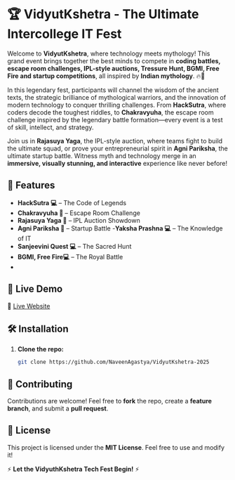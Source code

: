 # 🏆 VidyutKshetra - The Ultimate Intercollege IT Fest

Welcome to **VidyutKshetra**, where technology meets mythology! This grand event brings together the best minds to compete in **coding battles, escape room challenges, IPL-style auctions, Tressure Hunt, BGMI, Free Fire and startup competitions**, all inspired by **Indian mythology**. 🔥🚀

In this legendary fest, participants will channel the wisdom of the ancient texts, the strategic brilliance of mythological warriors, and the innovation of modern technology to conquer thrilling challenges. From **HackSutra**, where coders decode the toughest riddles, to **Chakravyuha**, the escape room challenge inspired by the legendary battle formation—every event is a test of skill, intellect, and strategy.

Join us in **Rajasuya Yaga**, the IPL-style auction, where teams fight to build the ultimate squad, or prove your entrepreneurial spirit in **Agni Pariksha**, the ultimate startup battle. Witness myth and technology merge in an **immersive, visually stunning, and interactive** experience like never before!

## 🌟 Features
- **HackSutra 💻** – The Code of Legends
- **Chakravyuha 🧩** – Escape Room Challenge
- **Rajasuya Yaga 🏏** – IPL Auction Showdown
- **Agni Pariksha 🚀** – Startup Battle
-**Yaksha Prashna 💻** – The Knowledge of IT
- **Sanjeevini Quest 💻** – The Sacred Hunt
- **BGMI, Free Fire💻** – The Royal Battle
- 
## 🚀 Live Demo
🔗 [Live Website]([#](https://naveenagastya.github.io/VidyutKshetra-2025/)) 

## 🛠️ Installation
1. **Clone the repo:**
   ```sh
   git clone https://github.com/NaveenAgastya/VidyutKshetra-2025
   ```


## 🤝 Contributing
Contributions are welcome! Feel free to **fork** the repo, create a **feature branch**, and submit a **pull request**.

## 📜 License
This project is licensed under the **MIT License**. Feel free to use and modify it!

⚡ **Let the VidyuthKshetra Tech Fest Begin!** ⚡
